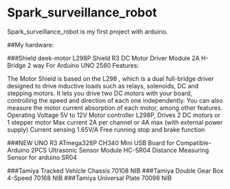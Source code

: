 # Spark_surveillance_robot
Spark_surveillance_robot is my first project with arduino.

##My hardware:

###Shield deek-motor L298P Shield R3 DC Motor Driver Module 2A H-Bridge 2 way For Arduino UNO 2560
Features:

The Motor Shield is based on the L298 , which is a dual full-bridge driver designed to drive inductive loads such as relays, solenoids, DC and stepping motors. It lets you drive two DC motors with your board, controlling the speed and direction of each one independently. You can also measure the motor current absorption of each motor, among other features.
Operating Voltage 5V to 12V
Motor controller L298P, Drives 2 DC motors or 1 stepper motor
Max current 2A per channel or 4A max (with external power supply)
Current sensing 1.65V/A
Free running stop and brake function

###NEW UNO R3 ATmega328P CH340 Mini USB Board for Compatible-Arduino
2PCS Ultrasonic Sensor Module HC-SR04 Distance Measuring Sensor for arduino SR04

###Tamiya Tracked Vehicle Chassis 70108 NIB
###Tamiya Double Gear Box 4-Speed 70168 NIB
###Tamiya Universal Plate 70098 NIB
